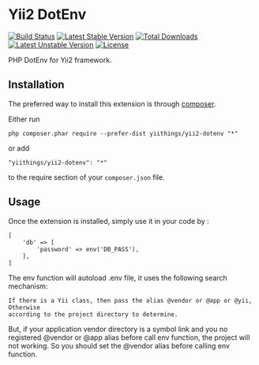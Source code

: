 Yii2 DotEnv
===========
[![Build Status](https://travis-ci.org/yiithings/yii2-dotenv.svg)](https://travis-ci.org/yiithings/yii2-dotenv)
[![Latest Stable Version](https://poser.pugx.org/yiithings/yii2-dotenv/v/stable.svg)](https://packagist.org/packages/yiithings/yii2-dotenv) 
[![Total Downloads](https://poser.pugx.org/yiithings/yii2-dotenv/downloads.svg)](https://packagist.org/packages/yiithings/yii2-dotenv) 
[![Latest Unstable Version](https://poser.pugx.org/yiithings/yii2-dotenv/v/unstable.svg)](https://packagist.org/packages/yiithings/yii2-dotenv)
[![License](https://poser.pugx.org/yiithings/yii2-dotenv/license.svg)](https://packagist.org/packages/yiithings/yii2-dotenv)

PHP DotEnv for Yii2 framework.

Installation
------------

The preferred way to install this extension is through [composer](http://getcomposer.org/download/).

Either run

```
php composer.phar require --prefer-dist yiithings/yii2-dotenv "*"
```

or add

```
"yiithings/yii2-dotenv": "*"
```

to the require section of your `composer.json` file.


Usage
-----

Once the extension is installed, simply use it in your code by  :
```
[
    'db' => [
        'password' => env('DB_PASS'),
    ],
]
```

The env function will autoload .env file, it uses the following search mechanism:

    If there is a Yii class, then pass the alias @vendor or @app or @yii, Otherwise 
    according to the project directory to determine.
    
But, if your application vendor directory is a symbol link and you no registered
@vendor or @app alias before call env function, the project will not working. So
you should set the @vendor alias before calling env function.
